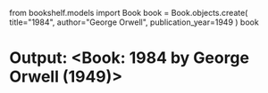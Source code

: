 
from bookshelf.models import Book
book = Book.objects.create(
    title="1984",
    author="George Orwell",
    publication_year=1949
)
book
# Output: <Book: 1984 by George Orwell (1949)>
